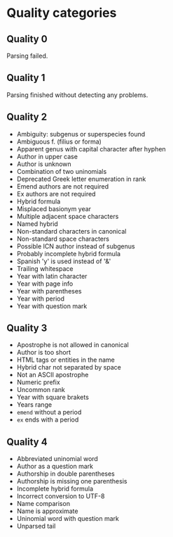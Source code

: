 # Quality categories

## Quality 0

Parsing failed.

## Quality 1

Parsing finished without detecting any problems.

## Quality 2

- Ambiguity: subgenus or superspecies found
- Ambiguous f. (filius or forma)
- Apparent genus with capital character after hyphen
- Author in upper case
- Author is unknown
- Combination of two uninomials
- Deprecated Greek letter enumeration in rank
- Emend authors are not required
- Ex authors are not required
- Hybrid formula
- Misplaced basionym year
- Multiple adjacent space characters
- Named hybrid
- Non-standard characters in canonical
- Non-standard space characters
- Possible ICN author instead of subgenus
- Probably incomplete hybrid formula
- Spanish 'y' is used instead of '&'
- Trailing whitespace
- Year with latin character
- Year with page info
- Year with parentheses
- Year with period
- Year with question mark

## Quality 3

- Apostrophe is not allowed in canonical
- Author is too short
- HTML tags or entities in the name
- Hybrid char not separated by space
- Not an ASCII apostrophe
- Numeric prefix
- Uncommon rank
- Year with square brakets
- Years range
- `emend` without a period
- `ex` ends with a period

## Quality 4

- Abbreviated uninomial word
- Author as a question mark
- Authorship in double parentheses
- Authorship is missing one parenthesis
- Incomplete hybrid formula
- Incorrect conversion to UTF-8
- Name comparison
- Name is approximate
- Uninomial word with question mark
- Unparsed tail
